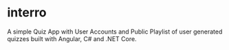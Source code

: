 
# interro
A simple Quiz App with User Accounts and Public Playlist of user generated quizzes built with Angular, C# and .NET Core.

